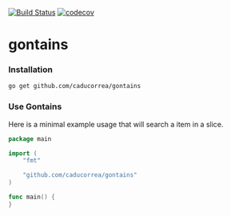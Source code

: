 [![Build Status](https://travis-ci.org/caducorrea/gontains.svg?branch=master)](https://travis-ci.org/caducorrea/gontains) [![codecov](https://codecov.io/gh/caducorrea/gontains/branch/master/graph/badge.svg)](https://codecov.io/gh/caducorrea/gontains)

# gontains

### Installation

```bash
go get github.com/caducorrea/gontains
```

### Use Gontains

Here is a minimal example usage that will search a item in a slice.

```go
package main

import (
    "fmt"

    "github.com/caducorrea/gontains"
)

func main() {
}
```
